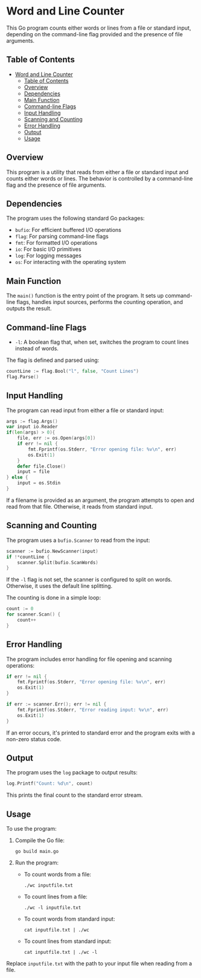 
# Word and Line Counter

This Go program counts either words or lines from a file or standard input, depending on the command-line flag provided and the presence of file arguments.

## Table of Contents
- [Word and Line Counter](#word-and-line-counter)
  - [Table of Contents](#table-of-contents)
  - [Overview](#overview)
  - [Dependencies](#dependencies)
  - [Main Function](#main-function)
  - [Command-line Flags](#command-line-flags)
  - [Input Handling](#input-handling)
  - [Scanning and Counting](#scanning-and-counting)
  - [Error Handling](#error-handling)
  - [Output](#output)
  - [Usage](#usage)

## Overview

This program is a utility that reads from either a file or standard input and counts either words or lines. The behavior is controlled by a command-line flag and the presence of file arguments.

## Dependencies

The program uses the following standard Go packages:

- `bufio`: For efficient buffered I/O operations
- `flag`: For parsing command-line flags
- `fmt`: For formatted I/O operations
- `io`: For basic I/O primitives
- `log`: For logging messages
- `os`: For interacting with the operating system

## Main Function

The `main()` function is the entry point of the program. It sets up command-line flags, handles input sources, performs the counting operation, and outputs the result.

## Command-line Flags

- `-l`: A boolean flag that, when set, switches the program to count lines instead of words.

The flag is defined and parsed using:

```go
countLine := flag.Bool("l", false, "Count Lines")
flag.Parse()
```

## Input Handling

The program can read input from either a file or standard input:

```go
args := flag.Args()
var input io.Reader
if(len(args) > 0){
    file, err := os.Open(args[0])
    if err != nil {
        fmt.Fprintf(os.Stderr, "Error opening file: %v\n", err)
        os.Exit(1)
    }
    defer file.Close()
    input = file
} else {
    input = os.Stdin
}
```

If a filename is provided as an argument, the program attempts to open and read from that file. Otherwise, it reads from standard input.

## Scanning and Counting

The program uses a `bufio.Scanner` to read from the input:

```go
scanner := bufio.NewScanner(input)
if !*countLine {
    scanner.Split(bufio.ScanWords)
}
```

If the `-l` flag is not set, the scanner is configured to split on words. Otherwise, it uses the default line splitting.

The counting is done in a simple loop:

```go
count := 0
for scanner.Scan() {
    count++
}
```

## Error Handling

The program includes error handling for file opening and scanning operations:

```go
if err != nil {
    fmt.Fprintf(os.Stderr, "Error opening file: %v\n", err)
    os.Exit(1)
}

if err := scanner.Err(); err != nil {
    fmt.Fprintf(os.Stderr, "Error reading input: %v\n", err)
    os.Exit(1)
}
```

If an error occurs, it's printed to standard error and the program exits with a non-zero status code.

## Output

The program uses the `log` package to output results:

```go
log.Printf("Count: %d\n", count)
```

This prints the final count to the standard error stream.

## Usage

To use the program:

1. Compile the Go file:
   ```
   go build main.go
   ```

2. Run the program:
   - To count words from a file:
     ```
     ./wc inputfile.txt
     ```
   - To count lines from a file:
     ```
     ./wc -l inputfile.txt
     ```
   - To count words from standard input:
     ```
     cat inputfile.txt | ./wc
     ```
   - To count lines from standard input:
     ```
     cat inputfile.txt | ./wc -l
     ```

Replace `inputfile.txt` with the path to your input file when reading from a file.
